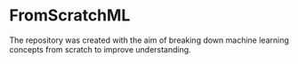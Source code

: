 # FromScratchML
The repository was created with the aim of breaking down machine learning concepts from scratch to improve understanding.
